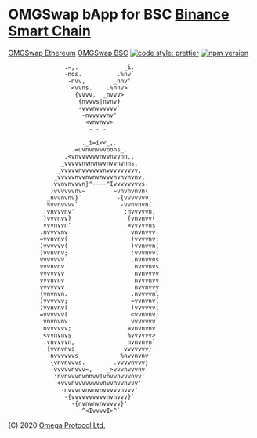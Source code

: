 # OMGSwap bApp for BSC [Binance Smart Chain](https://github.com/binance-chain/)

[OMGSwap Ethereum](https://app.omgswap.com)
[OMGSwap BSC](https://bapp.omgswap.com)
[![code style: prettier](https://img.shields.io/badge/code_style-prettier-ff69b4.svg?style=flat-square)](https://github.com/prettier/prettier)
[![npm version](https://img.shields.io/npm/v/@omgswap/bsc-sdk/latest.svg)](https://www.npmjs.com/package/@omgswap/bsc-sdk/v/latest)    
    
    
                    .=,.             _i.                    
                    -nos.          .%nv`                    
                     -nvv,        _nnv'                     
                      <vvns.    .%nnv>                      
                       {vvvv,  _nvvv>                       
                        {nvvvs|nvnv}                        
                        -vvvnvvvvvv`                        
                         -nvvvvvnv'                         
                          <vnvnvv>                          
                           - - -                            
                                                            
                         ._i=i<<_,.                         
                      .=uvnvnvvvoons_.                      
                    .<vnvvvvvvnvvnvvnn,.                    
                   _vvvvvnvnvnvvnvvnvnns,                   
                  _vvvvvnvvvvvvnvvvvvvvvv,                  
                 _vvvvvnvvnvnvnvvvnvnvnvnv,                 
                .vvnvnvvvn}"----"Ivvvvvvvvs.                
                )vvvvvvnv~        ~vnvnvnvn(                
               _nvvnvnv}`          -{vvvvvvv,               
               %vvnvvvv`            -vvnvnvn(               
              :vnvvvnv'              :nvvvvvn,              
              )vvvnvv}                {vnvnvv(              
              vvvnvvn'                =vvvvvns              
             .nvvvvnv                  vnvnvvv.             
             =vvnvnv(                  )vvvvnv;             
             )vvvvvv(                  )vvnvvn(             
             )vvnvnv;                  :vvvnvv(             
             vvvvvvv`                  .nvnvvns             
             vvvnvnv                    nvvvnvs             
             vvvvvvv                    nvnvvvv             
             vvvnvnv                    nvvvnvv             
             vvvvvvv                    nvvnvvv             
             {vnvnvn.                  .nvvvvnl             
             )vvvvvv;                  =vvnvnv(             
             )vvnvnv(                  )vvvvvv(             
             =vvvvvv(                  <vvnvnv;             
             .vnvnvnv                  vvvvvvv`             
              nvvvvvv;                =vnvnvnv              
              <vvnvnvs                %vvvvvv>              
              :vnvvvvn,              _nvnvnvn`              
               {vvnvnvs              vvvvvvv}               
               -nvvvvvvs            %nvvnvnv'               
                {vnvnvvvs.        .vvvvnvvv}                
                -vvvvvnvvv=,    _>vvvnvvvnv`                
                 :nvnvvvnvnnvvIvnvvnvvvnvv'                 
                  +vvvnvvvvvvvvnvvnvvnvvv'                  
                   -nvvvnvnvnvnvvvvvnvvv'                   
                    -{vvvvvvvvvvnvnvvv}`                    
                      -{nvnvnvnvvvvv}'                      
                        -^<IvvvvI>^`                        
                                            




 (C) 2020 [Omega Protocol Ltd.](https://omgswap.in)
 
